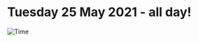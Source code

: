 # Tuesday 25 May 2021 - all day!
![Time](https://github.com/rich-ctm/today/workflows/Time/badge.svg)
